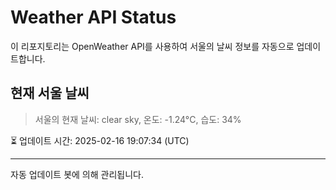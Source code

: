 
# Weather API Status

이 리포지토리는 OpenWeather API를 사용하여 서울의 날씨 정보를 자동으로 업데이트합니다.

## 현재 서울 날씨
> 서울의 현재 날씨: clear sky, 온도: -1.24°C, 습도: 34%

⏳ 업데이트 시간: 2025-02-16 19:07:34 (UTC)

---
자동 업데이트 봇에 의해 관리됩니다.

